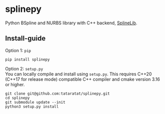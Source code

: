 # splinepy
Python BSpline and NURBS library with C++ backend, [SplineLib](https://github.com/SplineLib/SplineLib).


## Install-guide
Option 1: `pip`
```
pip install splinepy
```

Option 2: `setup.py`  
You can locally compile and install using `setup.py`.
This requires C++20 (C++17 for release mode) compatible C++ compiler
and cmake version 3.16 or higher.
```
git clone git@github.com:tataratat/splinepy.git
cd splinepy
git submodule update --init
python3 setup.py install
```
